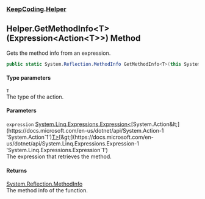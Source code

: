 ### [KeepCoding](KeepCoding.md 'KeepCoding').[Helper](KeepCoding_Helper.md 'KeepCoding.Helper')
## Helper.GetMethodInfo&lt;T&gt;(Expression&lt;Action&lt;T&gt;&gt;) Method
Gets the method info from an expression.  
```csharp
public static System.Reflection.MethodInfo GetMethodInfo<T>(this System.Linq.Expressions.Expression<System.Action<T>> expression);
```
#### Type parameters
<a name='KeepCoding_Helper_GetMethodInfo_T_(System_Linq_Expressions_Expression_System_Action_T__)_T'></a>
`T`  
The type of the action.
  
#### Parameters
<a name='KeepCoding_Helper_GetMethodInfo_T_(System_Linq_Expressions_Expression_System_Action_T__)_expression'></a>
`expression` [System.Linq.Expressions.Expression&lt;](https://docs.microsoft.com/en-us/dotnet/api/System.Linq.Expressions.Expression-1 'System.Linq.Expressions.Expression`1')[System.Action&lt;](https://docs.microsoft.com/en-us/dotnet/api/System.Action-1 'System.Action`1')[T](KeepCoding_Helper_GetMethodInfo_T_(System_Linq_Expressions_Expression_System_Action_T__).md#KeepCoding_Helper_GetMethodInfo_T_(System_Linq_Expressions_Expression_System_Action_T__)_T 'KeepCoding.Helper.GetMethodInfo&lt;T&gt;(System.Linq.Expressions.Expression&lt;System.Action&lt;T&gt;&gt;).T')[&gt;](https://docs.microsoft.com/en-us/dotnet/api/System.Action-1 'System.Action`1')[&gt;](https://docs.microsoft.com/en-us/dotnet/api/System.Linq.Expressions.Expression-1 'System.Linq.Expressions.Expression`1')  
The expression that retrieves the method.
  
#### Returns
[System.Reflection.MethodInfo](https://docs.microsoft.com/en-us/dotnet/api/System.Reflection.MethodInfo 'System.Reflection.MethodInfo')  
The method info of the function.
